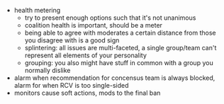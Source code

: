 - health metering
	- try to present enough options such that it's not unanimous
	- coalition health is important, should be a meter
	- being able to agree with moderates a certain distance from those you disagree with is a good sign
	- splintering: all issues are multi-faceted, a single group/team can't represent all elements of your personality
	- grouping: you also might have stuff in common with a group you normally dislike
- alarm when recommendation for concensus team is always blocked, alarm for when RCV is too single-sided
- monitors cause soft actions, mods to the final ban
